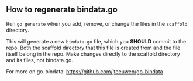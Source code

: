 ## How to regenerate bindata.go
Run `go generate` when you add, remove, or change the files in the `scaffold` directory.

This will generate a new `bindata.go` file, which you **SHOULD** commit to the repo.
Both the scaffold directory that this file is created from and the file itself belong in the repo.
Make changes directly to the scaffold directory and its files, not bindata.go.

For more on go-bindata: https://github.com/jteeuwen/go-bindata
